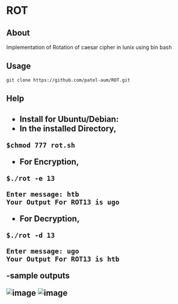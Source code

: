 # ROT
<h2>About</h2>
Implementation of Rotation of caesar cipher in lunix using bin bash 
<br>
<h2>Usage</h2>

    git clone https://github.com/patel-aum/ROT.git

<h2>Help<h2>
<ul>	
	<li>Install for Ubuntu/Debian:</li>
 <li>In the installed Directory,</li>
</ul>
	
```
$chmod 777 rot.sh
```
- For Encryption,
```
$./rot -e 13
```
```
Enter message: htb
Your Output For ROT13 is ugo
```
- For Decryption,
```
$./rot -d 13
```
```
Enter message: ugo
Your Output For ROT13 is htb
```	
-sample outputs
	<div>	![image](https://user-images.githubusercontent.com/73774338/210941537-1453d7db-3098-4b02-9e6f-a57e3106ede1.png)
	![image](https://user-images.githubusercontent.com/73774338/210941573-9eee4827-c39c-4f45-a001-8971a6e11e86.png)
</div
